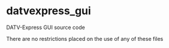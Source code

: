 datvexpress_gui
===============

DATV-Express GUI source code

There are no restrictions placed on the use of any of these files
